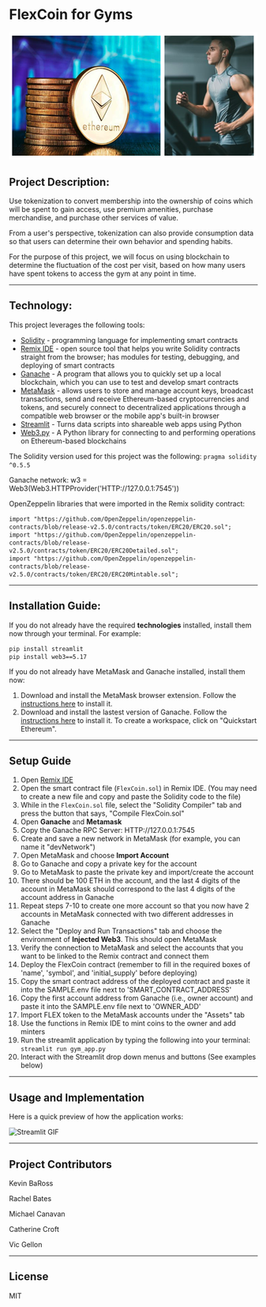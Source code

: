 # FlexCoin for Gyms

![](Images/header_img_1.png)

## Project Description: 

Use tokenization to convert membership into the ownership of coins which will be spent to gain access, use premium amenities, purchase merchandise, and purchase other services of value. 

From a user's perspective, tokenization can also provide consumption data so that users can determine their own behavior and spending habits. 

For the purpose of this project, we will focus on using blockchain to determine the fluctuation of the cost per visit, based on how many users have spent tokens to access the gym at any point in time. 

---

## Technology:

This project leverages the following tools:
* [Solidity](https://docs.soliditylang.org/en/v0.8.13/) - programming language for implementing smart contracts
* [Remix IDE](https://remix.ethereum.org/#optimize=false&runs=200&evmVersion=null&version=soljson-v0.8.7+commit.e28d00a7.js) - open source tool that helps you write Solidity contracts straight from the browser; has modules for testing, debugging, and deploying of smart contracts
* [Ganache](https://trufflesuite.com/ganache/) - A program that allows you to quickly set up a local blockchain, which you can use to test and develop smart contracts
* [MetaMask](https://metamask.io/) - allows users to store and manage account keys, broadcast transactions, send and receive Ethereum-based cryptocurrencies and tokens, and securely connect to decentralized applications through a compatible web browser or the mobile app's built-in browser
* [Streamlit](https://streamlit.io/) - Turns data scripts into shareable web apps using Python
* [Web3.py](https://web3py.readthedocs.io/en/stable/overview.html) - A Python library for connecting to and performing operations on Ethereum-based blockchains

The Solidity version used for this project was the following:
`pragma solidity ^0.5.5`

Ganache network: w3 = Web3(Web3.HTTPProvider('HTTP://127.0.0.1:7545'))

OpenZeppelin libraries that were imported in the Remix solidity contract:

```
import "https://github.com/OpenZeppelin/openzeppelin-contracts/blob/release-v2.5.0/contracts/token/ERC20/ERC20.sol";
import "https://github.com/OpenZeppelin/openzeppelin-contracts/blob/release-v2.5.0/contracts/token/ERC20/ERC20Detailed.sol";
import "https://github.com/OpenZeppelin/openzeppelin-contracts/blob/release-v2.5.0/contracts/token/ERC20/ERC20Mintable.sol";
```
---

## Installation Guide:

If you do not already have the required **technologies** installed, install them now through your terminal.
For example:
```
pip install streamlit
pip install web3==5.17
```

If you do not already have MetaMask and Ganache installed, install them now: 
1. Download and install the MetaMask browser extension. Follow the [instructions here](https://metamask.io/download/) to install it.
2. Download and install the lastest version of Ganache. Follow the [instructions here](https://trufflesuite.com/ganache/) to install it. To create a workspace, click on "Quickstart Ethereum".

---

## Setup Guide 
1. Open [Remix IDE](https://remix.ethereum.org/#optimize=false&runs=200&evmVersion=null&version=soljson-v0.8.7+commit.e28d00a7.js) 
2. Open the smart contract file (`FlexCoin.sol`) in Remix IDE. (You may need to create a new file and copy and paste the Solidity code to the file)
3. While in the `FlexCoin.sol` file, select the "Solidity Compiler" tab and press the button that says, "Compile FlexCoin.sol"
4. Open **Ganache** and **Metamask**
5. Copy the Ganache RPC Server: HTTP://127.0.0.1:7545
6. Create and save a new network in MetaMask (for example, you can name it "devNetwork")
7. Open MetaMask and choose **Import Account**
8. Go to Ganache and copy a private key for the account
9. Go to MetaMask to paste the private key and import/create the account
10. There should be 100 ETH in the account, and the last 4 digits of the account in MetaMask should correspond to the last 4 digits of the account address in Ganache
11. Repeat steps 7-10 to create one more account so that you now have 2 accounts in MetaMask connected with two different addresses in Ganache
12. Select the "Deploy and Run Transactions" tab and choose the environment of **Injected Web3**. This should open MetaMask
13. Verify the connection to MetaMask and select the accounts that you want to be linked to the Remix contract and connect them 
14. Deploy the FlexCoin contract (remember to fill in the required boxes of 'name', 'symbol', and 'initial_supply' before deploying)
15. Copy the smart contract address of the deployed contract and paste it into the SAMPLE.env file next to 'SMART_CONTRACT_ADDRESS'
16. Copy the first account address from Ganache (i.e., owner account) and paste it into the SAMPLE.env file next to 'OWNER_ADD' 
17. Import FLEX token to the MetaMask accounts under the "Assets" tab
18. Use the functions in Remix IDE to mint coins to the owner and add minters 
19. Run the streamlit application by typing the following into your terminal:
` streamlit run gym_app.py`
20. Interact with the Streamlit drop down menus and buttons (See examples below)

---

## Usage and Implementation

Here is a quick preview of how the application works:

![Streamlit GIF](Streamlit_Examples/Streamlit_FlexCoin_example.gif)




---

## Project Contributors

Kevin BaRoss

Rachel Bates

Michael Canavan

Catherine Croft

Vic Gellon

---

## License

MIT


